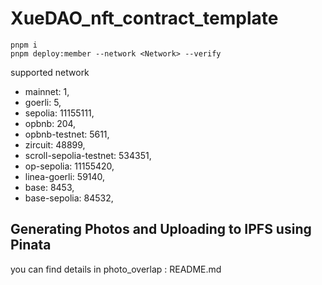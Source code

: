 # XueDAO_nft_contract_template
```
pnpm i
pnpm deploy:member --network <Network> --verify
```
supported network
  - mainnet: 1,
  - goerli: 5,
  - sepolia: 11155111,
  - opbnb: 204,
  - opbnb-testnet: 5611,
  - zircuit: 48899,
  - scroll-sepolia-testnet: 534351,
  - op-sepolia: 11155420,
  - linea-goerli: 59140,
  - base: 8453,
  - base-sepolia: 84532,

## Generating Photos and Uploading to IPFS using Pinata
you can find details in photo_overlap : README.md
